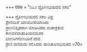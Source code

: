 +++
title = "೦೭೦ ದ್ರೋಣಭಯದಲಿ ಸಕಲ"

+++
ದ್ರೋಣಭಯದಲಿ ಸಕಲ ವಿಪ್ರ    
ಶ್ರೇಣಿಯಿರೆ ಯಾಜೋಪಯಾಜರು  
ಪ್ರಾಣನಿಸ್ಪೃಹರಾಗಿ ಮಾಡಿಸಿದರು ಮಹಾಕ್ರತುವ   
ಕೇಣವಳಿದಾಹುತಿಯನಮರರ  
ಬಾಣಸಿಗಗುಣಬಡಿಸೆ ದೇವ     
ಶ್ರೇಣಿ ದಣಿದುದು ಸಲಿಸಿದರು ಪಾಂಚಾಲನಭಿಮತವ     ॥70॥